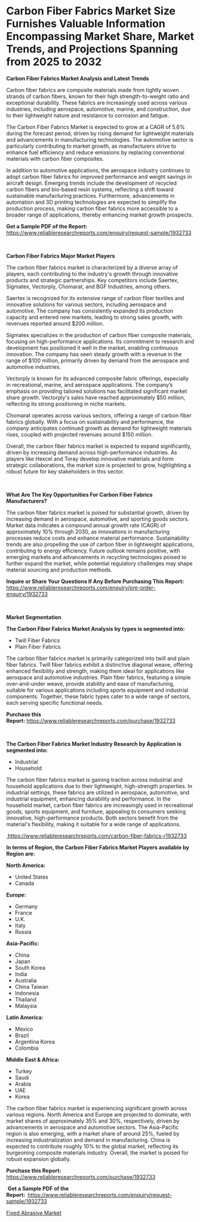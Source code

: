<p><h1>Carbon Fiber Fabrics Market Size Furnishes Valuable Information Encompassing Market Share, Market Trends, and Projections Spanning from 2025 to 2032</h1></p><p><strong>Carbon Fiber Fabrics Market Analysis and Latest Trends</strong></p>
<p><p>Carbon fiber fabrics are composite materials made from tightly woven strands of carbon fibers, known for their high strength-to-weight ratio and exceptional durability. These fabrics are increasingly used across various industries, including aerospace, automotive, marine, and construction, due to their lightweight nature and resistance to corrosion and fatigue. </p><p>The Carbon Fiber Fabrics Market is expected to grow at a CAGR of 5.6% during the forecast period, driven by rising demand for lightweight materials and advancements in manufacturing technologies. The automotive sector is particularly contributing to market growth, as manufacturers strive to enhance fuel efficiency and reduce emissions by replacing conventional materials with carbon fiber composites. </p><p>In addition to automotive applications, the aerospace industry continues to adopt carbon fiber fabrics for improved performance and weight savings in aircraft design. Emerging trends include the development of recycled carbon fibers and bio-based resin systems, reflecting a shift toward sustainable manufacturing practices. Furthermore, advancements in automation and 3D printing technologies are expected to simplify the production process, making carbon fiber fabrics more accessible to a broader range of applications, thereby enhancing market growth prospects.</p></p>
<p><strong>Get a Sample PDF of the Report:&nbsp;</strong> <a href="https://www.reliableresearchreports.com/enquiry/request-sample/1932733?utm_campaign=3084&utm_medium=2&utm_source=Github&utm_content=ia&utm_term=01042025&utm_id=carbon-fiber-fabrics">https://www.reliableresearchreports.com/enquiry/request-sample/1932733</a></p>
<p>&nbsp;</p>
<p><strong>Carbon Fiber Fabrics Major Market Players</strong></p>
<p><p>The carbon fiber fabrics market is characterized by a diverse array of players, each contributing to the industry's growth through innovative products and strategic partnerships. Key competitors include Saertex, Sigmatex, Vectorply, Chomarat, and BGF Industries, among others.</p><p>Saertex is recognized for its extensive range of carbon fiber textiles and innovative solutions for various sectors, including aerospace and automotive. The company has consistently expanded its production capacity and entered new markets, leading to strong sales growth, with revenues reported around $200 million.</p><p>Sigmatex specializes in the production of carbon fiber composite materials, focusing on high-performance applications. Its commitment to research and development has positioned it well in the market, enabling continuous innovation. The company has seen steady growth with a revenue in the range of $100 million, primarily driven by demand from the aerospace and automotive industries.</p><p>Vectorply is known for its advanced composite fabric offerings, especially in recreational, marine, and aerospace applications. The company’s emphasis on providing tailored solutions has facilitated significant market share growth. Vectorply's sales have reached approximately $50 million, reflecting its strong positioning in niche markets.</p><p>Chomarat operates across various sectors, offering a range of carbon fiber fabrics globally. With a focus on sustainability and performance, the company anticipates continued growth as demand for lightweight materials rises, coupled with projected revenues around $150 million.</p><p>Overall, the carbon fiber fabrics market is expected to expand significantly, driven by increasing demand across high-performance industries. As players like Hexcel and Toray develop innovative materials and form strategic collaborations, the market size is projected to grow, highlighting a robust future for key stakeholders in this sector.</p></p>
<p>&nbsp;</p>
<p><strong>What Are The Key Opportunities For Carbon Fiber Fabrics Manufacturers?</strong></p>
<p><p>The carbon fiber fabrics market is poised for substantial growth, driven by increasing demand in aerospace, automotive, and sporting goods sectors. Market data indicates a compound annual growth rate (CAGR) of approximately 10% through 2030, as innovations in manufacturing processes reduce costs and enhance material performance. Sustainability trends are also propelling the use of carbon fiber in lightweight applications, contributing to energy efficiency. Future outlook remains positive, with emerging markets and advancements in recycling technologies poised to further expand the market, while potential regulatory challenges may shape material sourcing and production methods.</p></p>
<p><strong>Inquire or Share Your Questions If Any Before Purchasing This Report:</strong> <a href="https://www.reliableresearchreports.com/enquiry/pre-order-enquiry/1932733?utm_campaign=3084&utm_medium=2&utm_source=Github&utm_content=ia&utm_term=01042025&utm_id=carbon-fiber-fabrics">https://www.reliableresearchreports.com/enquiry/pre-order-enquiry/1932733</a></p>
<p>&nbsp;</p>
<p><strong>Market Segmentation</strong></p>
<p><strong>The Carbon Fiber Fabrics Market Analysis by types is segmented into:</strong></p>
<p><ul><li>Twill Fiber Fabrics</li><li>Plain Fiber Fabrics</li></ul></p>
<p><p>The carbon fiber fabrics market is primarily categorized into twill and plain fiber fabrics. Twill fiber fabrics exhibit a distinctive diagonal weave, offering enhanced flexibility and strength, making them ideal for applications like aerospace and automotive industries. Plain fiber fabrics, featuring a simple over-and-under weave, provide stability and ease of manufacturing, suitable for various applications including sports equipment and industrial components. Together, these fabric types cater to a wide range of sectors, each serving specific functional needs.</p></p>
<p><strong>Purchase this Report:&nbsp;</strong><a href="https://www.reliableresearchreports.com/purchase/1932733?utm_campaign=3084&utm_medium=2&utm_source=Github&utm_content=ia&utm_term=01042025&utm_id=carbon-fiber-fabrics">https://www.reliableresearchreports.com/purchase/1932733</a></p>
<p>&nbsp;</p>
<p><strong>The Carbon Fiber Fabrics Market Industry Research by Application is segmented into:</strong></p>
<p><ul><li>Industrial</li><li>Household</li></ul></p>
<p><p>The carbon fiber fabrics market is gaining traction across industrial and household applications due to their lightweight, high-strength properties. In industrial settings, these fabrics are utilized in aerospace, automotive, and industrial equipment, enhancing durability and performance. In the household market, carbon fiber fabrics are increasingly used in recreational goods, sports equipment, and furniture, appealing to consumers seeking innovative, high-performance products. Both sectors benefit from the material's flexibility, making it suitable for a wide range of applications.</p></p>
<p><a href="https://www.reliableresearchreports.com/carbon-fiber-fabrics-r1932733?utm_campaign=3084&utm_medium=2&utm_source=Github&utm_content=ia&utm_term=01042025&utm_id=carbon-fiber-fabrics">&nbsp;https://www.reliableresearchreports.com/carbon-fiber-fabrics-r1932733</a></p>
<p><strong>In terms of Region, the Carbon Fiber Fabrics Market Players available by Region are:</strong></p>
<p>
    <p> <strong> North America: </strong>
        <ul>
            <li>United States</li>
            <li>Canada</li>
        </ul>
        </p> 
    <p> <strong> Europe: </strong>
        <ul>
            <li>Germany</li>
            <li>France</li>
            <li>U.K.</li>
            <li>Italy</li>
            <li>Russia</li>
        </ul>
        </p> 
    <p> <strong> Asia-Pacific: </strong>
        <ul>
            <li>China</li>
            <li>Japan</li>
            <li>South Korea</li>
            <li>India</li>
            <li>Australia</li>
            <li>China Taiwan</li>
            <li>Indonesia</li>
            <li>Thailand</li>
            <li>Malaysia</li>
        </ul>
        </p> 
    <p> <strong> Latin America: </strong>
        <ul>
            <li>Mexico</li>
            <li>Brazil</li>
            <li>Argentina Korea</li>
            <li>Colombia</li>
        </ul>
        </p> 
    <p> <strong> Middle East & Africa: </strong>
        <ul>
            <li>Turkey</li>
            <li>Saudi</li>
            <li>Arabia</li>
            <li>UAE</li>
            <li>Korea</li>
        </ul>
    </p>
    </p>
<p><p>The carbon fiber fabrics market is experiencing significant growth across various regions. North America and Europe are projected to dominate, with market shares of approximately 35% and 30%, respectively, driven by advancements in aerospace and automotive sectors. The Asia-Pacific region is also emerging, with a market share of around 25%, fueled by increasing industrialization and demand in manufacturing. China is expected to contribute roughly 10% to the global market, reflecting its burgeoning composite materials industry. Overall, the market is poised for robust expansion globally.</p></p>
<p><strong>Purchase this Report: </strong><a href="https://www.reliableresearchreports.com/purchase/1932733?utm_campaign=3084&utm_medium=2&utm_source=Github&utm_content=ia&utm_term=01042025&utm_id=carbon-fiber-fabrics">https://www.reliableresearchreports.com/purchase/1932733</a></p>
<p>&nbsp;<strong>Get a Sample PDF of the Report:&nbsp;&nbsp;</strong><a href="https://www.reliableresearchreports.com/enquiry/request-sample/1932733?utm_campaign=3084&utm_medium=2&utm_source=Github&utm_content=ia&utm_term=01042025&utm_id=carbon-fiber-fabrics">https://www.reliableresearchreports.com/enquiry/request-sample/1932733</a></p>
<p><strong></strong></p>
<p><p><a href="https://github.com/daphnyvashdi/Market-Research-Report-List-1/blob/main/fixed-abrasive-market.md?utm_campaign=3084&utm_medium=2&utm_source=Github&utm_content=ia&utm_term=01042025&utm_id=carbon-fiber-fabrics">Fixed Abrasive Market</a></p></p>